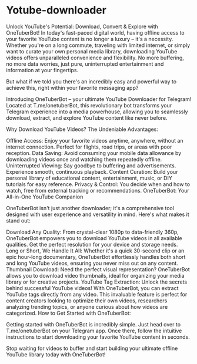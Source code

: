 # Yotube-downloader
Unlock YouTube's Potential: Download, Convert & Explore with OneTuberBot!
In today's fast-paced digital world, having offline access to your favorite YouTube content is no longer a luxury – it's a necessity. Whether you're on a long commute, traveling with limited internet, or simply want to curate your own personal media library, downloading YouTube videos offers unparalleled convenience and flexibility. No more buffering, no more data worries, just pure, uninterrupted entertainment and information at your fingertips.

But what if we told you there's an incredibly easy and powerful way to achieve this, right within your favorite messaging app?

Introducing OneTuberBot – your ultimate YouTube Downloader for Telegram! Located at T.me/onetuberBot, this revolutionary bot transforms your Telegram experience into a media powerhouse, allowing you to seamlessly download, extract, and explore YouTube content like never before.

Why Download YouTube Videos? The Undeniable Advantages:

Offline Access: Enjoy your favorite videos anytime, anywhere, without an internet connection. Perfect for flights, road trips, or areas with poor reception.
Data Saving: Avoid consuming your mobile data allowance by downloading videos once and watching them repeatedly offline.
Uninterrupted Viewing: Say goodbye to buffering and advertisements. Experience smooth, continuous playback.
Content Curation: Build your personal library of educational content, entertainment, music, or DIY tutorials for easy reference.
Privacy & Control: You decide when and how to watch, free from external tracking or recommendations.
OneTuberBot: Your All-in-One YouTube Companion

OneTuberBot isn't just another downloader; it's a comprehensive tool designed with user experience and versatility in mind. Here's what makes it stand out:

Download Any Quality: From crystal-clear 1080p to data-friendly 360p, OneTuberBot empowers you to download YouTube videos in all available qualities. Get the perfect resolution for your device and storage needs.
Long or Short, We Handle It All: Whether it's a quick 30-second clip or an epic hour-long documentary, OneTuberBot effortlessly handles both short and long YouTube videos, ensuring you never miss out on any content.
Thumbnail Download: Need the perfect visual representation? OneTuberBot allows you to download video thumbnails, ideal for organizing your media library or for creative projects.
YouTube Tag Extraction: Unlock the secrets behind successful YouTube videos! With OneTuberBot, you can extract YouTube tags directly from any video. This invaluable feature is perfect for content creators looking to optimize their own videos, researchers analyzing trending topics, or anyone curious about how videos are categorized.
How to Get Started with OneTuberBot:

Getting started with OneTuberBot is incredibly simple. Just head over to T.me/onetuberBot on your Telegram app. Once there, follow the intuitive instructions to start downloading your favorite YouTube content in seconds.

Stop waiting for videos to buffer and start building your ultimate offline YouTube library today with OneTuberBot!
